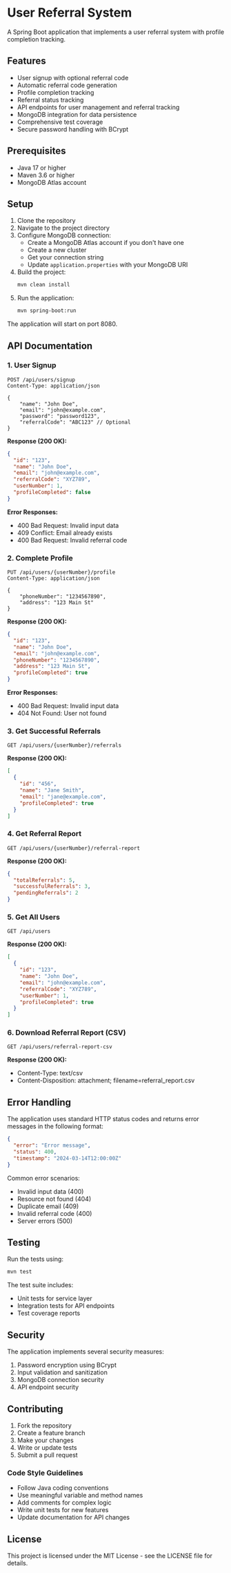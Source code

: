 # User Referral System

A Spring Boot application that implements a user referral system with profile completion tracking.

## Features

- User signup with optional referral code
- Automatic referral code generation
- Profile completion tracking
- Referral status tracking
- API endpoints for user management and referral tracking
- MongoDB integration for data persistence
- Comprehensive test coverage
- Secure password handling with BCrypt

## Prerequisites

- Java 17 or higher
- Maven 3.6 or higher
- MongoDB Atlas account

## Setup

1. Clone the repository
2. Navigate to the project directory
3. Configure MongoDB connection:
   - Create a MongoDB Atlas account if you don't have one
   - Create a new cluster
   - Get your connection string
   - Update `application.properties` with your MongoDB URI
4. Build the project:
   ```bash
   mvn clean install
   ```
5. Run the application:
   ```bash
   mvn spring-boot:run
   ```

The application will start on port 8080.

## API Documentation

### 1. User Signup

```http
POST /api/users/signup
Content-Type: application/json

{
    "name": "John Doe",
    "email": "john@example.com",
    "password": "password123",
    "referralCode": "ABC123" // Optional
}
```

**Response (200 OK):**

```json
{
  "id": "123",
  "name": "John Doe",
  "email": "john@example.com",
  "referralCode": "XYZ789",
  "userNumber": 1,
  "profileCompleted": false
}
```

**Error Responses:**

- 400 Bad Request: Invalid input data
- 409 Conflict: Email already exists
- 400 Bad Request: Invalid referral code

### 2. Complete Profile

```http
PUT /api/users/{userNumber}/profile
Content-Type: application/json

{
    "phoneNumber": "1234567890",
    "address": "123 Main St"
}
```

**Response (200 OK):**

```json
{
  "id": "123",
  "name": "John Doe",
  "email": "john@example.com",
  "phoneNumber": "1234567890",
  "address": "123 Main St",
  "profileCompleted": true
}
```

**Error Responses:**

- 400 Bad Request: Invalid input data
- 404 Not Found: User not found

### 3. Get Successful Referrals

```http
GET /api/users/{userNumber}/referrals
```

**Response (200 OK):**

```json
[
  {
    "id": "456",
    "name": "Jane Smith",
    "email": "jane@example.com",
    "profileCompleted": true
  }
]
```

### 4. Get Referral Report

```http
GET /api/users/{userNumber}/referral-report
```

**Response (200 OK):**

```json
{
  "totalReferrals": 5,
  "successfulReferrals": 3,
  "pendingReferrals": 2
}
```

### 5. Get All Users

```http
GET /api/users
```

**Response (200 OK):**

```json
[
  {
    "id": "123",
    "name": "John Doe",
    "email": "john@example.com",
    "referralCode": "XYZ789",
    "userNumber": 1,
    "profileCompleted": true
  }
]
```

### 6. Download Referral Report (CSV)

```http
GET /api/users/referral-report-csv
```

**Response (200 OK):**

- Content-Type: text/csv
- Content-Disposition: attachment; filename=referral_report.csv

## Error Handling

The application uses standard HTTP status codes and returns error messages in the following format:

```json
{
  "error": "Error message",
  "status": 400,
  "timestamp": "2024-03-14T12:00:00Z"
}
```

Common error scenarios:

- Invalid input data (400)
- Resource not found (404)
- Duplicate email (409)
- Invalid referral code (400)
- Server errors (500)

## Testing

Run the tests using:

```bash
mvn test
```

The test suite includes:

- Unit tests for service layer
- Integration tests for API endpoints
- Test coverage reports

## Security

The application implements several security measures:

1. Password encryption using BCrypt
2. Input validation and sanitization
3. MongoDB connection security
4. API endpoint security

## Contributing

1. Fork the repository
2. Create a feature branch
3. Make your changes
4. Write or update tests
5. Submit a pull request

### Code Style Guidelines

- Follow Java coding conventions
- Use meaningful variable and method names
- Add comments for complex logic
- Write unit tests for new features
- Update documentation for API changes

## License

This project is licensed under the MIT License - see the LICENSE file for details.
